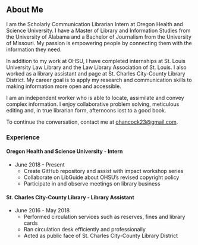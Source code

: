 ## About Me 

I am the Scholarly Communication Librarian Intern at Oregon Health and Science University. I have a Master of Library and Information Studies from the University of Alabama and a Bachelor of Journalism from the University of Missouri. My passion is empowering people by connecting them with the information they need. 

In addition to my work at OHSU, I have completed internships at St. Louis University Law Library and the Law Library Association of St. Louis. I also worked as a library assistant and page at St. Charles City-County Library District. My career goal is to apply my research and communication skills to making information more open and accessible. 

I am an independent worker who is able to locate, assimilate and convey complex information. I enjoy collaborative problem solving, meticulous editing and, in true librarian form, afternoons lost to a good book. 

To continue the conversation, contact me at ohancock23@gmail.com.

### Experience

#### Oregon Health and Science University - Intern
* June 2018 - Present
  * Create GitHub repository and assist with impact workshop series
  * Collaborate on LibGuide about OHSU’s revised copyright policy
  * Participate in and observe meetings on library business
  
#### St. Charles City-County Library - Library Assistant
* June 2016 - May 2018
  * Performed circulation services such as reserves, fines and library cards
  * Ran circulation desk efficiently and professionally
  * Acted as public face of St. Charles City-County Library District 

